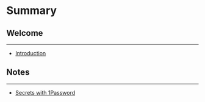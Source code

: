 # Summary

## Welcome

---

- [Introduction](introduction.md)

## Notes

---

- [Secrets with 1Password](./notes/one-password.md)
